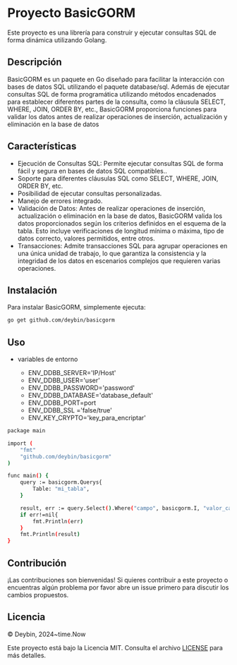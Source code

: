 # Proyecto BasicGORM
Este proyecto es una librería para construir y ejecutar consultas SQL de forma dinámica utilizando Golang.

## Descripción
BasicGORM es un paquete en Go diseñado para facilitar la interacción con bases de datos SQL utilizando el paquete database/sql. Además de ejecutar consultas SQL de forma programática utilizando métodos encadenados para establecer diferentes partes de la consulta, como la cláusula SELECT, WHERE, JOIN, ORDER BY, etc., BasicGORM proporciona funciones para validar los datos antes de realizar operaciones de inserción, actualización y eliminación en la base de datos


## Características

- Ejecución de Consultas SQL: Permite ejecutar consultas SQL de forma fácil y segura en bases de datos SQL compatibles..
- Soporte para diferentes cláusulas SQL como SELECT, WHERE, JOIN, ORDER BY, etc.
- Posibilidad de ejecutar consultas personalizadas.
- Manejo de errores integrado.
- Validación de Datos: Antes de realizar operaciones de inserción, actualización o eliminación en la base de datos, BasicGORM valida los datos proporcionados según los criterios definidos en el esquema de la tabla. Esto incluye verificaciones de longitud mínima o máxima, tipo de datos correcto, valores permitidos, entre otros.
- Transacciones: Admite transacciones SQL para agrupar operaciones en una única unidad de trabajo, lo que garantiza la consistencia y la integridad de los datos en escenarios complejos que requieren varias operaciones.

## Instalación

Para instalar BasicGORM, simplemente ejecuta:

```bash
go get github.com/deybin/basicgorm

```
## Uso

 - variables de entorno

	 - ENV_DDBB_SERVER='IP/Host'
	 - ENV_DDBB_USER='user'
	 - ENV_DDBB_PASSWORD='password'
	 - ENV_DDBB_DATABASE='database_default'
	 - ENV_DDBB_PORT=port
	 - ENV_DDBB_SSL ='false/true'
	 - ENV_KEY_CRYPTO='key_para_encriptar'

```bash
package main

import (
	"fmt"
	"github.com/deybin/basicgorm"
)

func main() {
	query := basicgorm.Querys{
		Table: "mi_tabla",
	}

	result, err := query.Select().Where("campo", basicgorm.I, "valor_campo").And("campo2", basicgorm.IN, []interface{}{"valor_filtro_IN1", "valor_filtro_IN2", "valor_filtro_IN3"}).Exec(basicgorm.QConfig{Database: "mi_database"}).OrderBy("campo_ordenar DESC").All()
	if err!=nil{
		fmt.Println(err)
	}
	fmt.Println(result)
}
```

## Contribución
¡Las contribuciones son bienvenidas! Si quieres contribuir a este proyecto o encuentras algún problema por favor abre un issue primero para discutir los cambios propuestos.

## Licencia
© Deybin, 2024~time.Now

Este proyecto está bajo la Licencia MIT. Consulta el archivo [LICENSE](https://github.com/deybin/basicgorm/master/LICENSE) para más detalles.